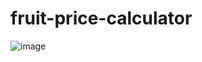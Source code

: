# fruit-price-calculator
![image](https://github.com/AmirHam-Za/fruit-price-calculator/assets/125890933/62b283b9-210a-41cd-bf24-ec30751c3424)

